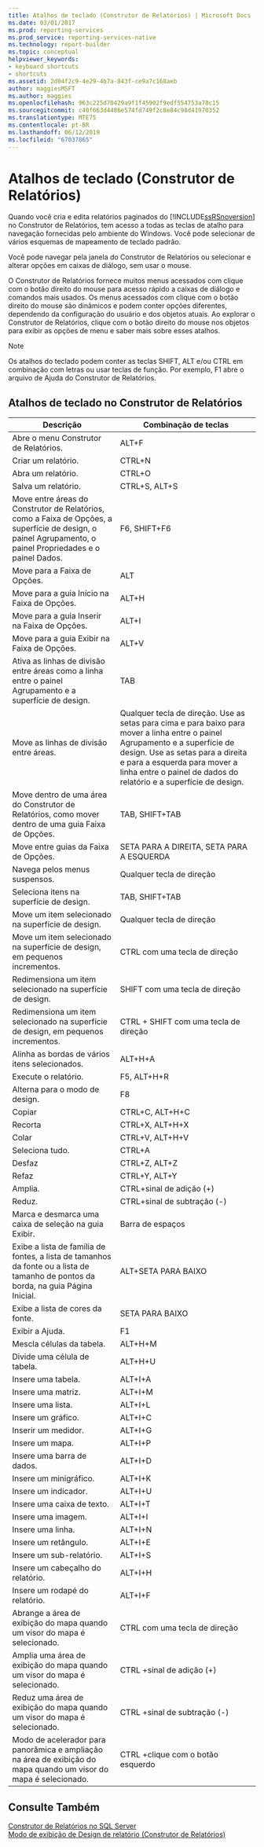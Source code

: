 ```yaml
---
title: Atalhos de teclado (Construtor de Relatórios) | Microsoft Docs
ms.date: 03/01/2017
ms.prod: reporting-services
ms.prod_service: reporting-services-native
ms.technology: report-builder
ms.topic: conceptual
helpviewer_keywords:
- keyboard shortcuts
- shortcuts
ms.assetid: 2d04f2c9-4e29-4b7a-843f-ce9a7c168aeb
author: maggiesMSFT
ms.author: maggies
ms.openlocfilehash: 963c225d70429a9f1f45902f9edf554753a78c15
ms.sourcegitcommit: c40f663d4486e574fd749f2c8e84c98d41970352
ms.translationtype: MTE75
ms.contentlocale: pt-BR
ms.lasthandoff: 06/12/2019
ms.locfileid: "67037865"
---
```

# <a name="keyboard-shortcuts-report-builder"></a>Atalhos de teclado (Construtor de Relatórios)
  Quando você cria e edita relatórios paginados do [!INCLUDE[ssRSnoversion](../../includes/ssrsnoversion-md.md)] no Construtor de Relatórios, tem acesso a todas as teclas de atalho para navegação fornecidas pelo ambiente do Windows. Você pode selecionar de vários esquemas de mapeamento de teclado padrão.  
  
 Você pode navegar pela janela do Construtor de Relatórios ou selecionar e alterar opções em caixas de diálogo, sem usar o mouse.  
  
 O Construtor de Relatórios fornece muitos menus acessados com clique com o botão direito do mouse para acesso rápido a caixas de diálogo e comandos mais usados. Os menus acessados com clique com o botão direito do mouse são dinâmicos e podem conter opções diferentes, dependendo da configuração do usuário e dos objetos atuais. Ao explorar o Construtor de Relatórios, clique com o botão direito do mouse nos objetos para exibir as opções de menu e saber mais sobre esses atalhos.  
  
> [!NOTE]  
>  Os atalhos do teclado podem conter as teclas SHIFT, ALT e/ou CTRL em combinação com letras ou usar teclas de função. Por exemplo, F1 abre o arquivo de Ajuda do Construtor de Relatórios.  
  
## <a name="keyboard-shortcuts-in-report-builder"></a>Atalhos de teclado no Construtor de Relatórios  
  
|Descrição|Combinação de teclas|  
|-----------------|---------------------|  
|Abre o menu Construtor de Relatórios.|ALT+F|  
|Criar um relatório.|CTRL+N|  
|Abra um relatório.|CTRL+O|  
|Salva um relatório.|CTRL+S, ALT+S|  
|Move entre áreas do Construtor de Relatórios, como a Faixa de Opções, a superfície de design, o painel Agrupamento, o painel Propriedades e o painel Dados.|F6, SHIFT+F6|  
|Move para a Faixa de Opções.|ALT|  
|Move para a guia Início na Faixa de Opções.|ALT+H|  
|Move para a guia Inserir na Faixa de Opções.|ALT+I|  
|Move para a guia Exibir na Faixa de Opções.|ALT+V|  
|Ativa as linhas de divisão entre áreas como a linha entre o painel Agrupamento e a superfície de design.|TAB|  
|Move as linhas de divisão entre áreas.|Qualquer tecla de direção. Use as setas para cima e para baixo para mover a linha entre o painel Agrupamento e a superfície de design. Use as setas para a direita e para a esquerda para mover a linha entre o painel de dados do relatório e a superfície de design.|  
|Move dentro de uma área do Construtor de Relatórios, como mover dentro de uma guia Faixa de Opções.|TAB, SHIFT+TAB|  
|Move entre guias da Faixa de Opções.|SETA PARA A DIREITA, SETA PARA A ESQUERDA|  
|Navega pelos menus suspensos.|Qualquer tecla de direção|  
|Seleciona itens na superfície de design.|TAB, SHIFT+TAB|  
|Move um item selecionado na superfície de design.|Qualquer tecla de direção|  
|Move um item selecionado na superfície de design, em pequenos incrementos.|CTRL com uma tecla de direção|  
|Redimensiona um item selecionado na superfície de design.|SHIFT com uma tecla de direção|  
|Redimensiona um item selecionado na superfície de design, em pequenos incrementos.|CTRL + SHIFT com uma tecla de direção|  
|Alinha as bordas de vários itens selecionados.|ALT+H+A|  
|Execute o relatório.|F5, ALT+H+R|  
|Alterna para o modo de design.|F8|  
|Copiar|CTRL+C, ALT+H+C|  
|Recorta|CTRL+X, ALT+H+X|  
|Colar|CTRL+V, ALT+H+V|  
|Seleciona tudo.|CTRL+A|  
|Desfaz|CTRL+Z, ALT+Z|  
|Refaz|CTRL+Y, ALT+Y|  
|Amplia.|CTRL+sinal de adição (+)|  
|Reduz.|CTRL+sinal de subtração (-)|  
|Marca e desmarca uma caixa de seleção na guia Exibir.|Barra de espaços|  
|Exibe a lista de família de fontes, a lista de tamanhos da fonte ou a lista de tamanho de pontos da borda, na guia Página Inicial.|ALT+SETA PARA BAIXO|  
|Exibe a lista de cores da fonte.|SETA PARA BAIXO|  
|Exibir a Ajuda.|F1|  
|Mescla células da tabela.|ALT+H+M|  
|Divide uma célula de tabela.|ALT+H+U|  
|Insere uma tabela.|ALT+I+A|  
|Insere uma matriz.|ALT+I+M|  
|Insere uma lista.|ALT+I+L|  
|Insere um gráfico.|ALT+I+C|  
|Inserir um medidor.|ALT+I+G|  
|Insere um mapa.|ALT+I+P|  
|Insere uma barra de dados.|ALT+I+D|  
|Insere um minigráfico.|ALT+I+K|  
|Insere um indicador.|ALT+I+U|  
|Insere uma caixa de texto.|ALT+I+T|  
|Insere uma imagem.|ALT+I+I|  
|Insere uma linha.|ALT+I+N|  
|Insere um retângulo.|ALT+I+E|  
|Insere um sub-relatório.|ALT+I+S|  
|Insere um cabeçalho do relatório.|ALT+I+H|  
|Insere um rodapé do relatório.|ALT+I+F|  
|Abrange a área de exibição do mapa quando um visor do mapa é selecionado.|CTRL com uma tecla de direção|  
|Amplia uma área de exibição do mapa quando um visor do mapa é selecionado.|CTRL +sinal de adição (+)|  
|Reduz uma área de exibição do mapa quando um visor do mapa é selecionado.|CTRL +sinal de subtração (-)|  
|Modo de acelerador para panorâmica e ampliação na área de exibição do mapa quando um visor do mapa é selecionado.|CTRL +clique com o botão esquerdo|  
  
## <a name="see-also"></a>Consulte Também  
 [Construtor de Relatórios no SQL Server](../../reporting-services/report-builder/report-builder-in-sql-server-2016.md)   
 [Modo de exibição de Design de relatório &#40;Construtor de Relatórios&#41;](../../reporting-services/report-builder/report-design-view-report-builder.md)   

  
